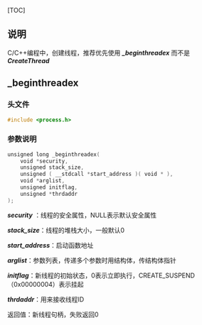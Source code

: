 [TOC]

## 说明

C/C++编程中，创建线程，推荐优先使用 ***_beginthreadex*** 而不是 ***CreateThread***

## _beginthreadex

### 头文件

```c++
#include <process.h>
```

### 参数说明

```c++
unsigned long _beginthreadex( 
    void *security, 
    unsigned stack_size, 
	unsigned ( __stdcall *start_address )( void * ),
 	void *arglist, 
    unsigned initflag, 
    unsigned *thrdaddr 
);
```

***security*** ：线程的安全属性，NULL表示默认安全属性

***stack_size***：线程的堆栈大小，一般默认0

***start_address***：启动函数地址

***arglist***：参数列表，传递多个参数时用结构体，传结构体指针

***initflag***：新线程的初始状态，0表示立即执行，CREATE_SUSPEND（0x00000004）表示挂起

***thrdaddr***：用来接收线程ID

返回值：新线程句柄，失败返回0

